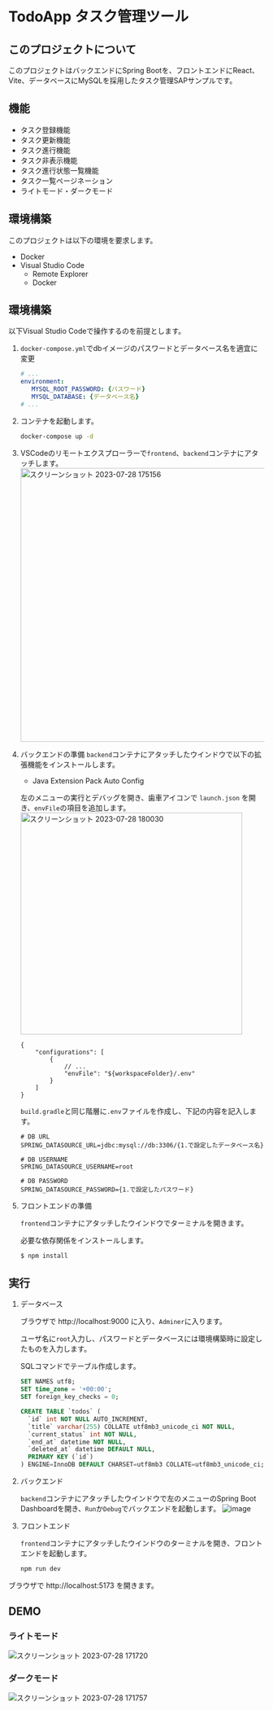 # TodoApp タスク管理ツール
## このプロジェクトについて

このプロジェクトはバックエンドにSpring Bootを、フロントエンドにReact、Vite、データベースにMySQLを採用したタスク管理SAPサンプルです。

## 機能

- タスク登録機能
- タスク更新機能
- タスク進行機能
- タスク非表示機能
- タスク進行状態一覧機能
- タスク一覧ページネーション
- ライトモード・ダークモード

## 環境構築
このプロジェクトは以下の環境を要求します。

* Docker
* Visual Studio Code
  * Remote Explorer
  * Docker

## 環境構築
以下Visual Studio Codeで操作するのを前提とします。

1. `docker-compose.yml`でdbイメージのパスワードとデータベース名を適宜に変更
   ```yaml
   # ...
   environment:
      MYSQL_ROOT_PASSWORD: {パスワード}
      MYSQL_DATABASE: {データベース名}
   # ...
   ```

3. コンテナを起動します。
    ```bash
    docker-compose up -d
    ```

4. VSCodeのリモートエクスプローラーで`frontend`、`backend`コンテナにアタッチします。
    <img width="538" alt="スクリーンショット 2023-07-28 175156" src="https://github.com/YuuYabu/todoapp_react/assets/25448386/4cf113ba-bd2d-46eb-922f-7d8a2188a4c3">

5. バックエンドの準備
  `backend`コンテナにアタッチしたウインドウで以下の拡張機能をインストールします。
    * Java Extension Pack Auto Config
    
    左のメニューの実行とデバッグを開き、歯車アイコンで `launch.json` を開き、`envFile`の項目を追加します。
    <img width="436" alt="スクリーンショット 2023-07-28 180030" src="https://github.com/YuuYabu/todoapp_react/assets/25448386/715c3ba0-8b1e-4fc0-8256-f8d3b12f43c0">

    ```jsonc
    {
        "configurations": [
            {
                // ...
                "envFile": "${workspaceFolder}/.env"
            }
        ]
    }
    ```

    `build.gradle`と同じ階層に`.env`ファイルを作成し、下記の内容を記入します。
    ```
    # DB URL
    SPRING_DATASOURCE_URL=jdbc:mysql://db:3306/{1.で設定したデータベース名}

    # DB USERNAME
    SPRING_DATASOURCE_USERNAME=root

    # DB PASSWORD
    SPRING_DATASOURCE_PASSWORD={1.で設定したパスワード}
    ```

6. フロントエンドの準備

    `frontend`コンテナにアタッチしたウインドウでターミナルを開きます。

    必要な依存関係をインストールします。
    ```bash
    $ npm install
    ```

## 実行

1. データベース

    ブラウザで http://localhost:9000 に入り、`Adminer`に入ります。
    
    ユーザ名に`root`入力し、パスワードとデータベースには環境構築時に設定したものを入力します。

    SQLコマンドでテーブル作成します。

    ```sql
    SET NAMES utf8;
    SET time_zone = '+00:00';
    SET foreign_key_checks = 0;

    CREATE TABLE `todos` (
      `id` int NOT NULL AUTO_INCREMENT,
      `title` varchar(255) COLLATE utf8mb3_unicode_ci NOT NULL,
      `current_status` int NOT NULL,
      `end_at` datetime NOT NULL,
      `deleted_at` datetime DEFAULT NULL,
      PRIMARY KEY (`id`)
    ) ENGINE=InnoDB DEFAULT CHARSET=utf8mb3 COLLATE=utf8mb3_unicode_ci;
    ```

2. バックエンド

    `backend`コンテナにアタッチしたウインドウで左のメニューのSpring Boot Dashboardを開き、`Run`か`Debug`でバックエンドを起動します。
    <img width="auto" alt="image" src="https://github.com/YuuYabu/todoapp_react/assets/25448386/8d987233-0fd2-4d11-8888-9e3a6208301a">


3. フロントエンド

    `frontend`コンテナにアタッチしたウインドウのターミナルを開き、フロントエンドを起動します。
    ```bash
    npm run dev
    ```

ブラウザで http://localhost:5173 を開きます。

## DEMO

### ライトモード
<img width="auto" alt="スクリーンショット 2023-07-28 171720" src="https://github.com/YuuYabu/todoapp_react/assets/25448386/dca5c1bd-590f-4bde-ae69-fc5f541ab8c6">

### ダークモード
<img width="auto" alt="スクリーンショット 2023-07-28 171757" src="https://github.com/YuuYabu/todoapp_react/assets/25448386/8d252f56-8653-44a0-92e4-f9c9d25ec944">
